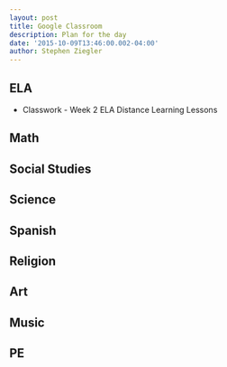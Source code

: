```yaml
---
layout: post
title: Google Classroom
description: Plan for the day
date: '2015-10-09T13:46:00.002-04:00'
author: Stephen Ziegler
---
```


## ELA
- Classwork - Week 2 ELA Distance Learning Lessons


## Math


## Social Studies


## Science


## Spanish


## Religion


## Art


## Music


## PE


